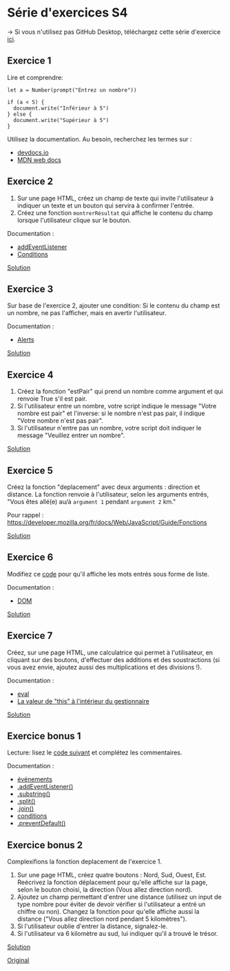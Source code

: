 # Série d'exercices S4

→ Si vous n'utilisez pas GitHub Desktop, téléchargez cette série d'exercice [ici](https://cw.unil.ch/pi1/S4.zip).

## Exercice 1

Lire et comprendre:

    let a = Number(prompt("Entrez un nombre"))
    
    if (a < 5) {
      document.write("Inférieur à 5")
    } else {
      document.write("Supérieur à 5")
    }

Utilisez la documentation. Au besoin, recherchez les termes sur :
- [devdocs.io](https://devdocs.io/)
- [MDN web docs](https://developer.mozilla.org/fr/search)


## Exercice 2

1. Sur une page HTML, créez un champ de texte qui invite l'utilisateur à indiquer un texte et un bouton qui servira à confirmer l'entrée.
2. Créez une fonction `montrerRésultat` qui affiche le contenu du champ lorsque l'utilisateur clique sur le bouton.

Documentation :
- [addEventListener](https://developer.mozilla.org/fr/docs/Web/API/EventTarget/addEventListener)
- [Conditions](https://developer.mozilla.org/fr/docs/Web/JavaScript/Reference/Instructions/if...else)

[Solution](solutions/s4-exercice-2.html)


## Exercice 3

Sur base de l'exercice 2, ajouter une condition: Si le contenu du champ est un nombre, ne pas l'afficher, mais en avertir l'utilisateur.

Documentation :
- [Alerts](https://developer.mozilla.org/fr/docs/Web/API/Window/alert)

[Solution](solutions/s4-exercice-3.html)


## Exercice 4

1. Créez la fonction "estPair" qui prend un nombre comme argument et qui renvoie True s'il est pair.
2. Si l'utilisateur entre un nombre, votre script indique le message "Votre nombre est pair" et l'inverse: si le nombre n'est pas pair, il indique "Votre nombre n'est pas pair".
3. Si l'utilisateur n'entre pas un nombre, votre script doit indiquer le message "Veuillez entrer un nombre".

[Solution](solutions/s4-exercice-4.html)


## Exercice 5

Créez la fonction "deplacement" avec deux arguments : direction et distance. La fonction renvoie à l'utilisateur, selon les arguments entrés, "Vous êtes allé(e) au/à `argument 1` pendant `argument 2` km."

Pour rappel : https://developer.mozilla.org/fr/docs/Web/JavaScript/Guide/Fonctions

[Solution](solutions/s4-exercice-5.html)


## Exercice 6

Modifiez ce [code](données/s4-exercice-6.html) pour qu'il affiche les mots entrés sous forme de liste.

Documentation :
- [DOM](https://developer.mozilla.org/fr/docs/Web/API/Document/createElement)

[Solution](solutions/s4-exercice-6.html)


## Exercice 7

Créez, sur une page HTML, une calculatrice qui permet à l'utilisateur, en cliquant sur des boutons, d'effectuer des additions et des soustractions (si vous avez envie, ajoutez aussi des multiplications et des divisions !).

Documentation :
- [eval](https://developer.mozilla.org/fr/docs/Web/JavaScript/Reference/Objets_globaux/eval)
- [La valeur de "this" à l'intérieur du gestionnaire](https://developer.mozilla.org/fr/docs/Web/API/EventTarget/addEventListener#La_valeur_de_this_%C3%A0_lint%C3%A9rieur_du_gestionnaire)

[Solution](solutions/s4-exercice-7.html)


## Exercice bonus 1

Lecture: lisez le [code suivant](https://codepen.io/DigitalDW/pen/LgLYGG) et complétez les commentaires.

Documentation : 
- [événements](https://www.w3schools.com/js/js_events.asp)
- [.addEventListener()](https://www.w3schools.com/jsref/met_element_addeventlistener.asp)
- [.substring()](https://developer.mozilla.org/fr/docs/Web/JavaScript/Reference/Objets_globaux/String/substring)
- [.split()](https://www.w3schools.com/jsref/jsref_split.asp)
- [.join()](https://www.w3schools.com/jsref/jsref_join.asp)
- [conditions](https://www.w3schools.com/jsref/jsref_if.asp)
- [.preventDefault()](https://www.w3schools.com/jsref/event_preventdefault.asp)


## Exercice bonus 2

Complexifions la fonction deplacement de l'exercice 1.

1. Sur une page HTML, créez quatre boutons : Nord, Sud, Ouest, Est. Reécrivez la fonction déplacement pour qu'elle affiche sur la page, selon le bouton choisi, la direction (Vous allez direction nord).
2. Ajoutez un champ permettant d'entrer une distance (utilisez un input de type nombre pour éviter de devoir vérifier si l'utilisateur a entré un chiffre ou non). Changez la fonction pour qu'elle affiche aussi la distance ("Vous allez direction nord pendant 5 kilomètres").
3. Si l'utilisateur oublie d'entrer la distance, signalez-le.
4. Si l'utilisateur va 6 kilomètre au sud, lui indiquer qu'il a trouvé le trésor.

[Solution](https://codepen.io/DigitalDW/pen/GYyWym)

[Original](https://gist.github.com/GregoryThonney/b7ca0990f8bf3482d97d7519187ddf7f)
